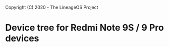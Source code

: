 Copyright (C) 2020 - The LineageOS Project

Device tree for Redmi Note 9S / 9 Pro devices
==============
